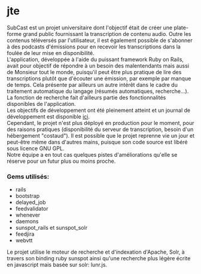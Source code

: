 # jte

SubCast est un projet universitaire dont l'objectif était de créer une plate-forme grand public fournissant la transcription de contenu audio.
Outre les contenus téléversés par l'utilisateur, il est également possible de s'abonner à des podcasts d'émissions pour en recevoir les transcriptions dans la foulée de leur mise en disponibilité.  
L'application, développée à l'aide du puissant framework Ruby on Rails, avait pour objectif de répondre à un besoin des malentendants mais aussi de Monsieur tout le monde, puisqu'il peut être plus pratique de lire des transcriptions plutôt que d'écouter une émission, par exemple par manque de temps. Cela présente par ailleurs un autre intérêt dans le cadre du traitement automatique du langage (résumés automatiques, recherche...). La fonction de recherche fait d'ailleurs partie des fonctionnalités disponibles de l'application.  
Les objectifs de développement ont été pleinement atteint et un journal de développement est disponible [ici](http://projets-gmi.univ-avignon.fr/projets/proj1415/p06/pages/infos-developpement.html).  
Cependant, le projet n'est plus déployé en production pour le moment, pour des raisons pratiques (disponibilité du serveur de transcription, besoin d'un hébergement "costaud"). Il est possible que le projet reprenne vie un jour et peut-être même dans d'autres mains, puisque son code source est libéré sous licence GNU GPL.  
Notre équipe a en tout cas quelques pistes d'améliorations qu'elle se réserve pour un futur plus ou moins proche.

### Gems utilisés:

* rails
* bootstrap
* delayed_job
* feedvalidator
* whenever
* daemons
* sunspot_rails et sunspot_solr
* feedjira
* webvtt
  
Le projet utilise le moteur de recherche et d'indexation d'Apache, Solr, à travers son binding ruby sunspot ainsi qu'une recherche plus légère écrite en javascript mais basée sur solr: lunr.js.
